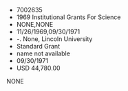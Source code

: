 * 7002635
* 1969 Institutional Grants For Science
* NONE,NONE
* 11/26/1969,09/30/1971
* -. None, Lincoln University
* Standard Grant
*   name not available
* 09/30/1971
* USD 44,780.00

NONE